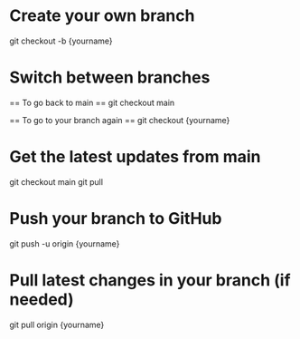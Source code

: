 # Create your own branch

git checkout -b {yourname}

# Switch between branches
== To go back to main ==
git checkout main

== To go to your branch again ==
git checkout {yourname}

# Get the latest updates from main

git checkout main
git pull

# Push your branch to GitHub

git push -u origin {yourname}

# Pull latest changes in your branch (if needed)

git pull origin {yourname}

